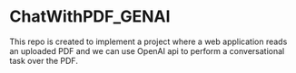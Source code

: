 # ChatWithPDF_GENAI
This repo is created to implement a project where a web application reads an uploaded PDF and we can use OpenAI api to perform a conversational task over the PDF.

